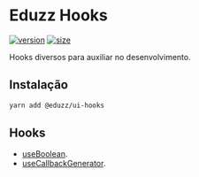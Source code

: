 # Eduzz Hooks

[![version](https://img.shields.io/npm/v/@eduzz/ui-hooks)](https://www.npmjs.com/package/@eduzz/ui-hooks)
[![size](https://img.shields.io/bundlephobia/min/@eduzz/ui-hooks)](https://www.npmjs.com/package/@eduzz/ui-hooks)

Hooks diversos para auxiliar no desenvolvimento.

## Instalação

```bash
yarn add @eduzz/ui-hooks
```

## Hooks

- [useBoolean](https://github.com/eduzz/ui-hooks/blob/master/useBoolean/index.md).
- [useCallbackGenerator](https://github.com/eduzz/ui-hooks/blob/master/useCallbackGenerator/index.md).